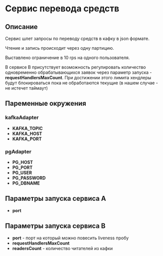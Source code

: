 # Сервис перевода средств
## Описание
Сервис шлет запросы по переводу средств в кафку в json формате.

Чтение и запись происходит через одну партицию.

Выставлено ограничение в 10 rps на одного пользователя.

В сервисе B присутствует возможность регулировать количество одновременно обрабатывающихся заявок через параметр запуска - **requestHandlersMaxCount**.
При достижении этого лимита хендлеры будут блокироваться пока не обработаются текущие (в нашем случае - не истечет таймаут)

## Паременные окружения
### kafkaAdapter
- **KAFKA_TOPIC**
- **KAFKA_HOST**
- **KAFKA_PORT**
### pgAdapter
- **PG_HOST**
- **PG_PORT**
- **PG_USER**
- **PG_PASSWORD**
- **PG_DBNAME**

## Параметры запуска сервиса A
- **port**
## Параметры запуска сервиса B
- **port** - порт на который можно повесить liveness пробу
- **requestHandlersMaxCount**
- **readersCount** - количество читателей из кафки
